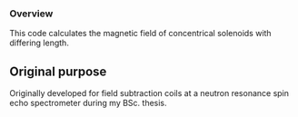 ### Overview
This code calculates the magnetic field of concentrical solenoids with differing length.
## Original purpose
Originally developed for field subtraction coils at a neutron resonance spin echo spectrometer during my BSc. thesis.


